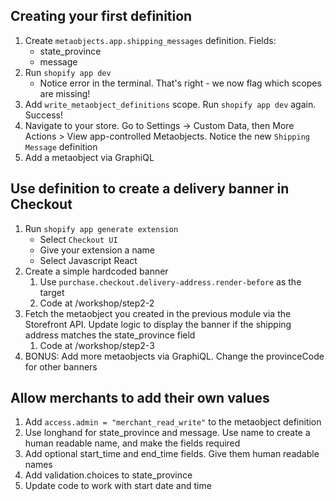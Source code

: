 ## Creating your first definition

1. Create `metaobjects.app.shipping_messages` definition. Fields:
    * state_province
    * message
2. Run `shopify app dev`
    * Notice error in the terminal. That's right - we now flag which scopes are missing!
3. Add `write_metaobject_definitions` scope. Run `shopify app dev` again. Success!
4. Navigate to your store. Go to Settings -> Custom Data, then More Actions > View app-controlled Metaobjects. Notice the new `Shipping Message` definition
5. Add a metaobject via GraphiQL

## Use definition to create a delivery banner in Checkout
1. Run `shopify app generate extension`
   * Select `Checkout UI`
   * Give your extension a name
   * Select Javascript React
2. Create a simple hardcoded banner
   1. Use `purchase.checkout.delivery-address.render-before` as the target
   2. Code at /workshop/step2-2
3. Fetch the metaobject you created in the previous module via the Storefront API. Update logic to display the banner if the shipping address matches the state_province field
   1. Code at /workshop/step2-3
4. BONUS: Add more metaobjects via GraphiQL. Change the provinceCode for other banners

## Allow merchants to add their own values
1. Add `access.admin = "merchant_read_write"` to the metaobject definition
2. Use longhand for state_province and message. Use name to create a human readable name, and make the fields required
3. Add optional start_time and end_time fields. Give them human readable names
4. Add validation.choices to state_province
5. Update code to work with start date and time